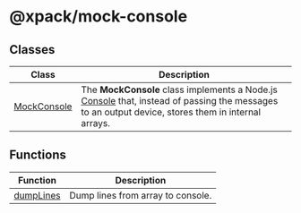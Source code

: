 # @xpack/mock-console

## Classes

| Class | Description |
| ------ | ------ |
| [MockConsole](classes/MockConsole.md) | The **MockConsole** class implements a Node.js [Console](https://nodejs.org/docs/latest-v16.x/api/console.html) that, instead of passing the messages to an output device, stores them in internal arrays. |

## Functions

| Function | Description |
| ------ | ------ |
| [dumpLines](functions/dumpLines.md) | Dump lines from array to console. |
